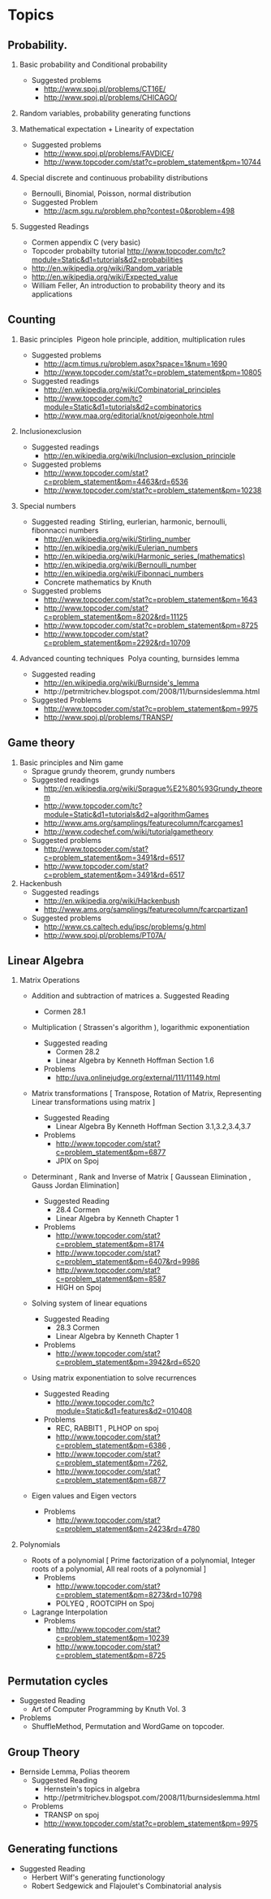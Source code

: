 Topics
=========

## Probability. 


1. Basic probability and Conditional probability 
	- Suggested problems 
		- http://www.spoj.pl/problems/CT16E/ 
		- http://www.spoj.pl/problems/CHICAGO/ 


2. Random variables, probability generating functions 


3. Mathematical expectation + Linearity of expectation 
	- Suggested problems 
		- http://www.spoj.pl/problems/FAVDICE/ 
		- http://www.topcoder.com/stat?c=problem_statement&pm=10744 


4. Special discrete and continuous probability distributions 
	- Bernoulli, Binomial, Poisson, normal distribution 
	- Suggested Problem 
		- http://acm.sgu.ru/problem.php?contest=0&problem=498 


5. Suggested Readings 
	- Cormen appendix C (very basic) 
	- Topcoder probabilty tutorial http://www.topcoder.com/tc?module=Static&d1=tutorials&d2=probabilities 
	- http://en.wikipedia.org/wiki/Random_variable 
	- http://en.wikipedia.org/wiki/Expected_value 
	- William Feller, An introduction to probability theory and its applications   


## Counting  


1. Basic principles ­ Pigeon hole principle, addition, multiplication rules 
	- Suggested problems 
		- http://acm.timus.ru/problem.aspx?space=1&num=1690  
		- http://www.topcoder.com/stat?c=problem_statement&pm=10805 
	- Suggested readings 
		- http://en.wikipedia.org/wiki/Combinatorial_principles 
		- http://www.topcoder.com/tc?module=Static&d1=tutorials&d2=combinatorics 
		- http://www.maa.org/editorial/knot/pigeonhole.html 


2. Inclusion­exclusion 
	- Suggested readings 
		- http://en.wikipedia.org/wiki/Inclusion–exclusion_principle 
	- Suggested problems 
		- http://www.topcoder.com/stat?c=problem_statement&pm=4463&rd=6536 
		- http://www.topcoder.com/stat?c=problem_statement&pm=10238 


3. Special numbers  
	- Suggested reading ­ Stirling, eurlerian, harmonic, bernoulli, fibonnacci numbers 
		- http://en.wikipedia.org/wiki/Stirling_number 
		- http://en.wikipedia.org/wiki/Eulerian_numbers 
		- http://en.wikipedia.org/wiki/Harmonic_series_(mathematics) 
		- http://en.wikipedia.org/wiki/Bernoulli_number 
		- http://en.wikipedia.org/wiki/Fibonnaci_numbers 
		- Concrete mathematics by Knuth 
	- Suggested problems 
		- http://www.topcoder.com/stat?c=problem_statement&pm=1643 
		- http://www.topcoder.com/stat?c=problem_statement&pm=8202&rd=11125 
		- http://www.topcoder.com/stat?c=problem_statement&pm=8725 
		- http://www.topcoder.com/stat?c=problem_statement&pm=2292&rd=10709 


4. Advanced counting techniques ­ Polya counting, burnsides lemma 
	- Suggested reading 
		- http://en.wikipedia.org/wiki/Burnside's_lemma 
		- http://petr­mitrichev.blogspot.com/2008/11/burnsides­lemma.html 
	- Suggested Problems 
		- http://www.topcoder.com/stat?c=problem_statement&pm=9975 
		- http://www.spoj.pl/problems/TRANSP/ 

## Game theory 

 
1. Basic principles and Nim game 
	- Sprague grundy theorem, grundy numbers 
	- Suggested readings 
		- http://en.wikipedia.org/wiki/Sprague%E2%80%93Grundy_theorem 
		- http://www.topcoder.com/tc?module=Static&d1=tutorials&d2=algorithmGames 
		- http://www.ams.org/samplings/feature­column/fcarc­games1 
		- http://www.codechef.com/wiki/tutorial­game­theory 
	- Suggested problems 
		- http://www.topcoder.com/stat?c=problem_statement&pm=3491&rd=6517 
		- http://www.topcoder.com/stat?c=problem_statement&pm=3491&rd=6517 
2. Hackenbush 
	- Suggested readings 
		- http://en.wikipedia.org/wiki/Hackenbush 
		- http://www.ams.org/samplings/feature­column/fcarc­partizan1 
	- Suggested problems 
		- http://www.cs.caltech.edu/ipsc/problems/g.html 
		- http://www.spoj.pl/problems/PT07A/   

## Linear Algebra 

 
1. Matrix Operations 
	- Addition and subtraction of matrices a. Suggested Reading 
		- Cormen 28.1 

	- Multiplication ( Strassen's algorithm ), logarithmic exponentiation 
		- Suggested reading 
			- Cormen 28.2 
			- Linear Algebra by Kenneth Hoffman Section 1.6 
		- Problems 
			- http://uva.onlinejudge.org/external/111/11149.html 

	- Matrix transformations [ Transpose, Rotation of Matrix, Representing Linear transformations using matrix ] 
		- Suggested Reading 
			- Linear Algebra By Kenneth Hoffman Section 3.1,3.2,3.4,3.7 
		- Problems 
			- http://www.topcoder.com/stat?c=problem_statement&pm=6877 
			- JPIX on Spoj 

	- Determinant , Rank and Inverse of Matrix [ Gaussean Elimination , Gauss Jordan Elimination] 
		- Suggested Reading 
			- 28.4 Cormen 
			- Linear Algebra by Kenneth Chapter 1 
		- Problems 
			- http://www.topcoder.com/stat?c=problem_statement&pm=8174 
			- http://www.topcoder.com/stat?c=problem_statement&pm=6407&rd=9986 
			- http://www.topcoder.com/stat?c=problem_statement&pm=8587 
			- HIGH on Spoj 

	- Solving system of linear equations 
		- Suggested Reading 
			- 28.3 Cormen 
			- Linear Algebra by Kenneth Chapter 1 
		- Problems ­ 
			- http://www.topcoder.com/stat?c=problem_statement&pm=3942&rd=6520 

	- Using matrix exponentiation to solve recurrences 
		- Suggested Reading 
			- http://www.topcoder.com/tc?module=Static&d1=features&d2=010408 
		- Problems 
			- REC, RABBIT1 , PLHOP on spoj 
			- http://www.topcoder.com/stat?c=problem_statement&pm=6386 , 
			- http://www.topcoder.com/stat?c=problem_statement&pm=7262, 
			- http://www.topcoder.com/stat?c=problem_statement&pm=6877 

	- Eigen values and Eigen vectors 
		- Problems 
			- http://www.topcoder.com/stat?c=problem_statement&pm=2423&rd=4780 


2. Polynomials 
	- Roots of a polynomial [  Prime factorization of a polynomial, Integer roots of a polynomial, All real roots 
of a polynomial ] 
		- Problems 
			- http://www.topcoder.com/stat?c=problem_statement&pm=8273&rd=10798 
			- POLYEQ , ROOTCIPH on Spoj 
	- Lagrange Interpolation 
		- Problems 
			- http://www.topcoder.com/stat?c=problem_statement&pm=10239 
			- http://www.topcoder.com/stat?c=problem_statement&pm=8725 


## Permutation cycles 


- Suggested Reading 
	- Art of Computer Programming by Knuth Vol. 3 
- Problems 
	- ShuffleMethod, Permutation and WordGame on topcoder. 


## Group Theory


- Bernside Lemma, Polias theorem 
	- Suggested Reading 
		- Hernstein's topics in algebra 
		- http://petr­mitrichev.blogspot.com/2008/11/burnsides­lemma.html 
	- Problems 
		- TRANSP on spoj 
		- http://www.topcoder.com/stat?c=problem_statement&pm=9975 


## Generating functions 

- Suggested Reading 
	- Herbert Wilf's generating functionology 
	- Robert Sedgewick and Flajoulet's Combinatorial analysis 

